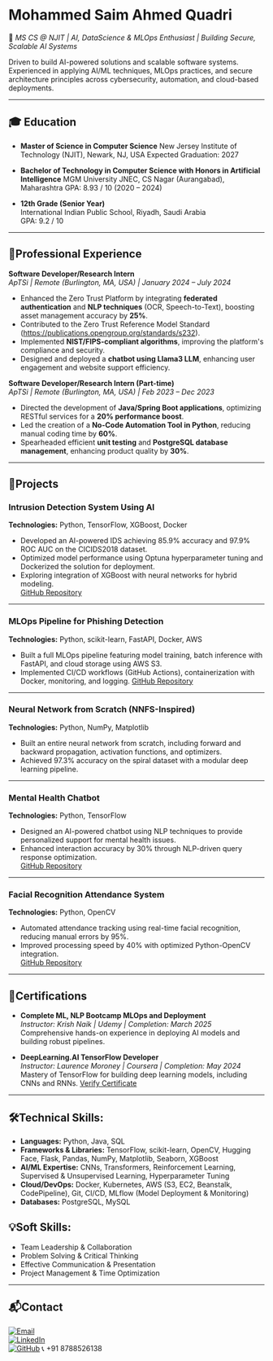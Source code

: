 # Mohammed Saim Ahmed Quadri
🚀 _MS CS @ NJIT | AI, DataScience & MLOps Enthusiast | Building Secure, Scalable AI Systems_

Driven to build AI-powered solutions and scalable software systems. Experienced in applying AI/ML techniques, MLOps practices, and secure architecture principles across cybersecurity, automation, and cloud-based deployments.

---

## 🎓 Education

- **Master of Science in Computer Science**
  New Jersey Institute of Technology (NJIT), Newark, NJ, USA
  Expected Graduation: 2027
  
- **Bachelor of Technology in Computer Science with Honors in Artificial Intelligence**
  MGM University JNEC, CS Nagar (Aurangabad), Maharashtra
  GPA: 8.93 / 10 (2020 – 2024)
  
- **12th Grade (Senior Year)**  
  International Indian Public School, Riyadh, Saudi Arabia  
  GPA: 9.2 / 10

---

## 💼Professional Experience

**Software Developer/Research Intern**  
_ApTSi | Remote (Burlington, MA, USA) | January 2024 – July 2024_
- Enhanced the Zero Trust Platform by integrating **federated authentication** and **NLP techniques** (OCR, Speech-to-Text), boosting asset management accuracy by **25%**.
- Contributed to the Zero Trust Reference Model Standard (https://publications.opengroup.org/standards/s232).
- Implemented **NIST/FIPS-compliant algorithms**, improving the platform's compliance and security.  
- Designed and deployed a **chatbot using Llama3 LLM**, enhancing user engagement and website support efficiency.

**Software Developer/Research Intern (Part-time)**  
_ApTSi | Remote (Burlington, MA, USA) | Feb 2023 – Dec 2023_ 
- Directed the development of **Java/Spring Boot applications**, optimizing RESTful services for a **20% performance boost**.  
- Led the creation of a **No-Code Automation Tool in Python**, reducing manual coding time by **60%**.  
- Spearheaded efficient **unit testing** and **PostgreSQL database management**, enhancing product quality by **30%**.

---

## 🧠Projects

### **Intrusion Detection System Using AI**  
**Technologies:** Python, TensorFlow, XGBoost, Docker  
- Developed an AI-powered IDS achieving 85.9% accuracy and 97.9% ROC AUC on the CICIDS2018 dataset.
- Optimized model performance using Optuna hyperparameter tuning and Dockerized the solution for deployment. 
- Exploring integration of XGBoost with neural networks for hybrid modeling.  
[GitHub Repository](https://github.com/MohammedSaim-Quadri/Intrusion_Detection-System)

---

### **MLOps Pipeline for Phishing Detection**
**Technologies:** Python, scikit-learn, FastAPI, Docker, AWS
- Built a full MLOps pipeline featuring model training, batch inference with FastAPI, and cloud storage      using AWS S3.
- Implemented CI/CD workflows (GitHub Actions), containerization with Docker, monitoring, and logging.
[GitHub Repository](https://github.com/MohammedSaim-Quadri/networksecurity)
---

### **Neural Network from Scratch (NNFS-Inspired)**
**Technologies:** Python, NumPy, Matplotlib
- Built an entire neural network from scratch, including forward and backward propagation, activation        functions, and optimizers.
- Achieved 97.3% accuracy on the spiral dataset with a modular deep learning pipeline.

---

### **Mental Health Chatbot**  
**Technologies:** Python, TensorFlow  
- Designed an AI-powered chatbot using NLP techniques to provide personalized support for mental health issues.  
- Enhanced interaction accuracy by 30% through NLP-driven query response optimization.  
[GitHub Repository](https://github.com/MohammedSaim-Quadri/Mental-Health-Chatbot)

---

### **Facial Recognition Attendance System**  
**Technologies:** Python, OpenCV  
- Automated attendance tracking using real-time facial recognition, reducing manual errors by 95%.  
- Improved processing speed by 40% with optimized Python-OpenCV integration.  
[GitHub Repository](https://github.com/MohammedSaim-Quadri/FaceRegattend)

---

## 📜Certifications
- **Complete ML, NLP Bootcamp MLOps and Deployment**  
  _Instructor: Krish Naik | Udemy | Completion: March 2025_
  Comprehensive hands-on experience in deploying AI models and building robust pipelines.

- **DeepLearning.AI TensorFlow Developer**  
  _Instructor: Laurence Moroney | Coursera | Completion: May 2024_
  Mastery of TensorFlow for building deep learning models, including CNNs and RNNs.
  [Verify Certificate](https://coursera.org/verify/professional-cert/YNHYR4YAG82)

---

## 🛠️Technical Skills:
- **Languages:** Python, Java, SQL
- **Frameworks & Libraries:** TensorFlow, scikit-learn, OpenCV, Hugging Face, Flask, Pandas, NumPy, Matplotlib, Seaborn, XGBoost
- **AI/ML Expertise:** CNNs, Transformers, Reinforcement Learning, Supervised & Unsupervised Learning, Hyperparameter Tuning
- **Cloud/DevOps:** Docker, Kubernetes, AWS (S3, EC2, Beanstalk, CodePipeline), Git, CI/CD, MLflow (Model Deployment & Monitoring)
- **Databases:** PostgreSQL, MySQL

## 💡Soft Skills:
- Team Leadership & Collaboration  
- Problem Solving & Critical Thinking  
- Effective Communication & Presentation  
- Project Management & Time Optimization  

---

## 📬Contact
[![Email](https://img.shields.io/badge/Email-D14836?style=flat&logo=gmail&logoColor=white)](mailto:mohammedsaimquadri@gmail.com)  
[![LinkedIn](https://img.shields.io/badge/LinkedIn-0A66C2?style=flat&logo=linkedin&logoColor=white)](https://www.linkedin.com/in/msaquadri/)  
[![GitHub](https://img.shields.io/badge/GitHub-181717?style=flat&logo=github&logoColor=white)](https://github.com/MohammedSaim-Quadri)
📞 +91 8788526138

